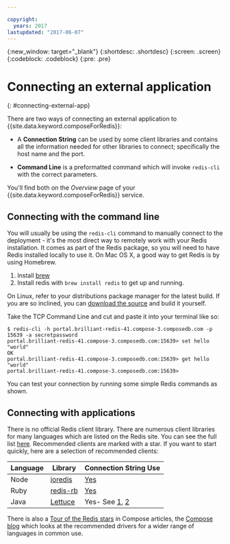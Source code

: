 ```yaml
---

copyright:
  years: 2017
lastupdated: "2017-06-07"
---
```


{:new_window: target="_blank"}
{:shortdesc: .shortdesc}
{:screen: .screen}
{:codeblock: .codeblock}
{:pre: .pre}

# Connecting an external application
{: #connecting-external-app}

There are two ways of connecting an external application to {{site.data.keyword.composeForRedis}}:

- A **Connection String** can be used by some client libraries and contains all the information needed for other libraries to connect; specifically the host name and the port.

- **Command Line** is a preformatted command which will invoke `redis-cli` with the correct parameters.

You'll find both on the *Overview* page of your {{site.data.keyword.composeForRedis}} service.

## Connecting with the command line

You will usually be using the `redis-cli` command to manually connect to the deployment - it's the most direct way to remotely work with your Redis installation. It comes as part of the Redis package, so you will need to have Redis installed locally to use it. On Mac OS X, a good way to get Redis is by using Homebrew.

1. Install [brew](http://brew.sh)
2. Install redis with `brew install redis` to get up and running.

On Linux, refer to your distributions package manager for the latest build. If you are so inclined, you can [download the source](http://redis.io/download) and build it yourself. 

Take the TCP Command Line and cut and paste it into your terminal like so:
```shell
$ redis-cli -h portal.brilliant-redis-41.compose-3.composedb.com -p 15639 -a secretpassword
portal.brilliant-redis-41.compose-3.composedb.com:15639> set hello "world"
OK
portal.brilliant-redis-41.compose-3.composedb.com:15639> get hello
"world"
portal.brilliant-redis-41.compose-3.composedb.com:15639> 

```
You can test your connection by running some simple Redis commands as shown. 

## Connecting with applications

There is no official Redis client library. There are numerous client libraries for many languages which are listed on the Redis site. You can see the full list [here](http://redis.io/clients). Recommended clients are marked with a star. If you want to start quickly, here are a selection of recommended clients:       

Language|Library|Connection String Use
----------|----------|-----------
Node|[ioredis](https://github.com/luin/ioredis)|[Yes](https://github.com/luin/ioredis#connect-to-redis)
Ruby|[redis-rb](https://github.com/redis/redis-rb)|[Yes](http://www.rubydoc.info/github/redis/redis-rb/master/Redis%3Ainitialize)
Java|[Lettuce](https://github.com/mp911de/lettuce)|Yes- See [1](https://github.com/mp911de/lettuce/wiki/Redis-URI-and-connection-details), [2](https://lettuce.io/core/release/api/io/lettuce/core/RedisClient.html)

There is also a [Tour of the Redis stars](https://www.compose.com/articles/a-tour-of-the-redis-stars-2/) in Compose articles, the [Compose blog](https://www.compose.com/articles/) which looks at the recommended drivers for a wider range of languages in common use.